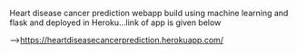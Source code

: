 Heart disease cancer prediction webapp build using machine learning and  flask and deployed in Heroku...link of app is given below

-->https://heartdiseasecancerprediction.herokuapp.com/


